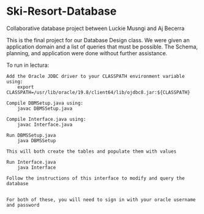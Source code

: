# Ski-Resort-Database
Collaborative database project between Luckie Musngi and Aj Becerra

This is the final project for our Database Design class.
We were given an application domain and a list of queries that must be possible.
The Schema, planning, and application were done without further assistance.

To run in lectura:

    Add the Oracle JDBC driver to your CLASSPATH environment variable using:
        export CLASSPATH=/usr/lib/oracle/19.8/client64/lib/ojdbc8.jar:${CLASSPATH}

    Compile DBMSetup.java using:
        javac DBMSSetup.java

    Compile Interface.java using:
        javac Interface.java
    
    Run DBMSSetup.java
        java DBMSSetup

    This will both create the tables and populate them with values

    Run Interface.java
        java Interface

    Follow the instructions of this interface to modify and query the database


    For both of these, you will need to sign in with your oracle username and password